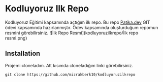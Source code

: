 # Kodluyoruz Ilk Repo
Kodluyoruz Eğitimi kapsamında açtığım ilk repo. Bu repo [Patika.dev](https://www.www.patika.dev) GIT ödevi kapsamında hazırlanmıştır. Ödev 
kapsamında oluşturduğum repomun resmini görebilirsiniz. ![İlk Repo Resmi](kodluyoruzilkrepo/İlk repo resmi.png)
## Installation
Projemi cloneladım. Alt kısımda cloneladığım linki görebilirsiniz.
```
git clone https://github.com/mizrakberk10/kodluyoruzilkrepo 
```
